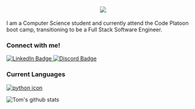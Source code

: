 <h1 align=center><img src="https://github.com/chiltom/chiltom/assets/70041142/c1dff7e3-42e3-47a8-814c-3d8cec52ceec"></h1>

I am a Computer Science student and currently attend the Code Platoon boot camp, transitioning to be a Full Stack Software Engineer.

<div id="badges">
  <h3>Connect with me!</h3>
  <a href="www.linkedin.com/in/thomas-childress-9a3118228">
    <img src="https://img.shields.io/badge/LinkedIn-blue?style=for-the-badge&logo=linkedin&logoColor=white" alt="LinkedIn Badge"/>
  </a>
  <a href="https://discordapp.com/users/chil.tom/">
    <img src="https://img.shields.io/badge/Discord-5865F2?style=for-the-badge&logo=discord&logoColor=white" alt="Discord Badge"/>
  </a>
</div>

<h3>Current Languages</h3>
<a title = "Python" href="https://docs.python.org/3/" target="blank"><img src="https://skillicons.dev/icons?i=python" alt="python icon"/></a> 

![Tom's github stats](https://github-readme-stats.vercel.app/api?username=chiltom)
